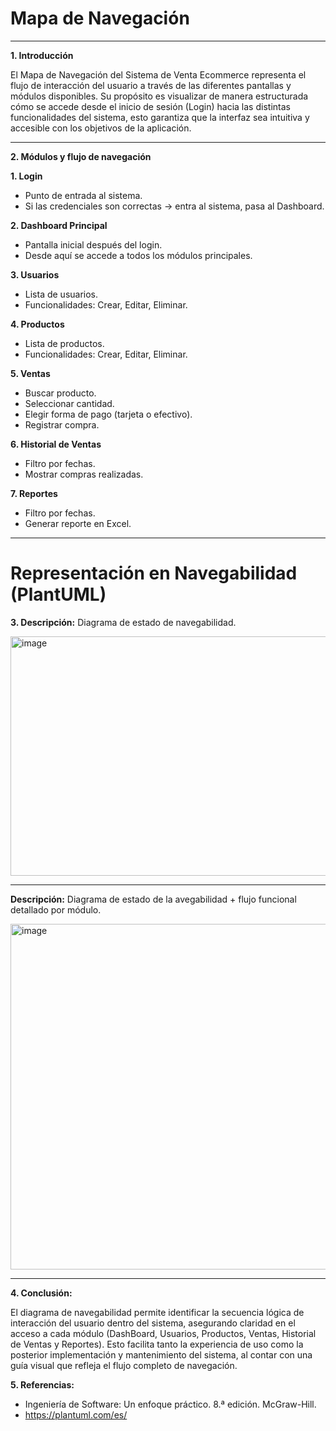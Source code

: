 # Mapa de Navegación
---

**1. Introducción**

El Mapa de Navegación del Sistema de Venta Ecommerce representa el flujo de interacción del usuario a través de las diferentes pantallas y módulos disponibles. Su propósito es visualizar de manera estructurada cómo se accede desde el inicio de sesión (Login) hacia las distintas funcionalidades del sistema, esto garantiza que la interfaz sea intuitiva y accesible con los objetivos de la aplicación.

---

**2. Módulos y flujo de navegación**

**1. Login**
  - Punto de entrada al sistema.
  - Si las credenciales son correctas → entra al sistema, pasa al Dashboard.


**2. Dashboard Principal**
  - Pantalla inicial después del login.
  - Desde aquí se accede a todos los módulos principales.

  
**3. Usuarios**
  - Lista de usuarios.
  - Funcionalidades: Crear, Editar, Eliminar.


**4. Productos**
  - Lista de productos.
  - Funcionalidades: Crear, Editar, Eliminar.


**5. Ventas**
  - Buscar producto.
  - Seleccionar cantidad.
  - Elegir forma de pago (tarjeta o efectivo).
  - Registrar compra.


**6. Historial de Ventas**
  - Filtro por fechas.
  - Mostrar compras realizadas.


**7. Reportes**
  - Filtro por fechas.
  - Generar reporte en Excel.


---


# Representación en Navegabilidad (PlantUML)

**3. Descripción:** Diagrama de estado de navegabilidad.



<img width="627" height="383" alt="image" src="https://github.com/user-attachments/assets/43f02689-ac4b-4e73-8144-903b862d5e68" />

---

**Descripción:** Diagrama de estado de la avegabilidad + flujo funcional detallado por módulo.


<img width="607" height="553" alt="image" src="https://github.com/user-attachments/assets/d3ecef6a-2c4b-4dda-9288-882d1f36f192" />


---


**4. Conclusión:**

El diagrama de navegabilidad permite identificar la secuencia lógica de interacción del usuario dentro del sistema, asegurando claridad en el acceso a cada módulo (DashBoard, Usuarios, Productos, Ventas, Historial de Ventas y Reportes). Esto facilita tanto la experiencia de uso como la posterior implementación y mantenimiento del sistema, al contar con una guía visual que refleja el flujo completo de navegación.


**5. Referencias:**

- Ingeniería de Software: Un enfoque práctico. 8.ª edición. McGraw-Hill.
- https://plantuml.com/es/
